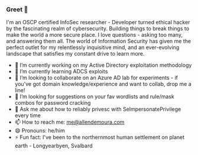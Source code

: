 ### Greet 👋 
I'm an OSCP certified InfoSec researcher - Developer turned ethical hacker by the fascinating realm of cybersecurity. Building things to break things to make the world a more secure place. I love questions - asking too many, and answering them all. The world of Information Security has given me the perfect outlet for my relentlessly inquisitive mind, and an ever-evolving landscape that satisfies my constant drive to learn more.
<!--
**allendemoura/allendemoura** is a ✨ _special_ ✨ repository because its `README.md` (this file) appears on your GitHub profile.

Here are some ideas to get you started:

- 🔭 I’m currently working on ...
- 🌱 I’m currently learning ...
- 👯 I’m looking to collaborate on ...
- 🤔 I’m looking for help with ...
- 💬 Ask me about ...
- 📫 How to reach me: ...
- 😄 Pronouns: ...
- ⚡ Fun fact: ...

www.allendemoura.com

www.medium.com/@senderend

www.linkedin.com/in/allendemoura

-->
- 🔭 I’m currently working on my Active Directory exploitation methodology
- 🌱 I’m currently learning ADCS exploits
- 👯 I’m looking to collaborate on an Azure AD lab for experiments - if you've got domain knowledge/experience and want to collab, drop me a line!
- 🤔 I’m looking for suggestions on your fav wordlists and rule/mask combos for password cracking
- 💬 Ask me about how to reliably privesc with SeImpersonatePrivilege every time
- 📫 How to reach me: me@allendemoura.com
- 😄 Pronouns: he/him
- ⚡ Fun fact: I've been to the northernmost human settlement on planet earth - Longyearbyen, Svalbard

